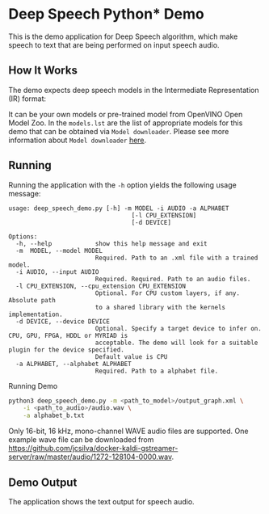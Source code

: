 Deep Speech Python* Demo
===============================

This is the demo application for Deep Speech algorithm, which make speech to text that are being performed on input speech audio. 

How It Works
------------
The demo expects deep speech models in the Intermediate Representation (IR) format:

It can be your own models or pre-trained model from OpenVINO Open Model Zoo.
In the `models.lst` are the list of appropriate models for this demo
that can be obtained via `Model downloader`.
Please see more information about `Model downloader` [here](../../../tools/downloader/README.md).

Running
-------
Running the application with the `-h` option yields the following usage message:

```
usage: deep_speech_demo.py [-h] -m MODEL -i AUDIO -a ALPHABET
                                  [-l CPU_EXTENSION] 
                                  [-d DEVICE]

Options:
  -h, --help            show this help message and exit
  -m  MODEL, --model MODEL
                        Required. Path to an .xml file with a trained model.
  -i AUDIO, --input AUDIO
                        Required. Required. Path to an audio files.
  -l CPU_EXTENSION, --cpu_extension CPU_EXTENSION
                        Optional. For CPU custom layers, if any. Absolute path
                        to a shared library with the kernels implementation.
  -d DEVICE, --device DEVICE
                        Optional. Specify a target device to infer on. CPU, GPU, FPGA, HDDL or MYRIAD is
                        acceptable. The demo will look for a suitable plugin for the device specified.
                        Default value is CPU
  -a ALPHABET, --alphabet ALPHABET
                        Required. Path to a alphabet file.
```

Running Demo

```sh
python3 deep_speech_demo.py -m <path_to_model>/output_graph.xml \
    -i <path_to_audio>/audio.wav \
    -a alphabet_b.txt
```
Only 16-bit, 16 kHz, mono-channel WAVE audio files are supported. One example wave file can be downloaded from https://github.com/jcsilva/docker-kaldi-gstreamer-server/raw/master/audio/1272-128104-0000.wav.

Demo Output
------------
The application shows the text output for speech audio.
